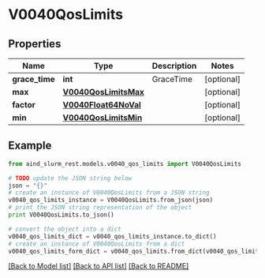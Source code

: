 # V0040QosLimits


## Properties

Name | Type | Description | Notes
------------ | ------------- | ------------- | -------------
**grace_time** | **int** | GraceTime | [optional] 
**max** | [**V0040QosLimitsMax**](V0040QosLimitsMax.md) |  | [optional] 
**factor** | [**V0040Float64NoVal**](V0040Float64NoVal.md) |  | [optional] 
**min** | [**V0040QosLimitsMin**](V0040QosLimitsMin.md) |  | [optional] 

## Example

```python
from aind_slurm_rest.models.v0040_qos_limits import V0040QosLimits

# TODO update the JSON string below
json = "{}"
# create an instance of V0040QosLimits from a JSON string
v0040_qos_limits_instance = V0040QosLimits.from_json(json)
# print the JSON string representation of the object
print V0040QosLimits.to_json()

# convert the object into a dict
v0040_qos_limits_dict = v0040_qos_limits_instance.to_dict()
# create an instance of V0040QosLimits from a dict
v0040_qos_limits_form_dict = v0040_qos_limits.from_dict(v0040_qos_limits_dict)
```
[[Back to Model list]](../README.md#documentation-for-models) [[Back to API list]](../README.md#documentation-for-api-endpoints) [[Back to README]](../README.md)



